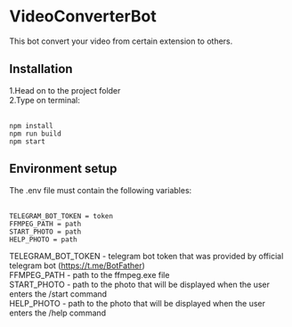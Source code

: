 # VideoConverterBot
This bot convert your video from certain extension to others.

<h2>Installation</h2>
1.Head on to the project folder<br>
2.Type on terminal:<br><br>

```
npm install
npm run build
npm start
```

<h2>Environment setup</h2>
The .env file must contain the following variables:<br><br>

```env
TELEGRAM_BOT_TOKEN = token
FFMPEG_PATH = path
START_PHOTO = path
HELP_PHOTO = path
```

TELEGRAM_BOT_TOKEN - telegram bot token that was provided by official telegram bot (https://t.me/BotFather)<br>
FFMPEG_PATH - path to the ffmpeg.exe file<br>
START_PHOTO - path to the photo that will be displayed when the user enters the /start command<br>
HELP_PHOTO - path to the photo that will be displayed when the user enters the /help command<br>
